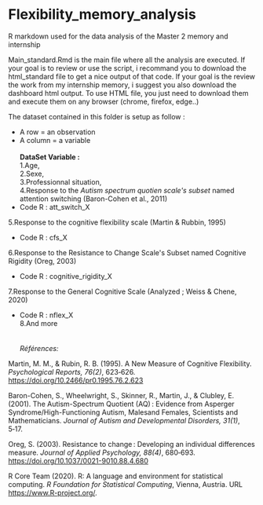 # Flexibility_memory_analysis
R markdown used for the data analysis of the Master 2 memory and internship

Main_standard.Rmd is the main file where all the analysis are executed. If your goal is to review or use the script, i recommand you to download the html_standard file to get a nice output of that code. 
If your goal is the review the work from my internship memory, i suggest you also download the dashboard html output. 
To use HTML file, you just need to download them and execute them on any browser (chrome, firefox, edge..)

The dataset contained in this folder is setup as follow : 
* A row = an observation
* A column = a variable
\
\
**DataSet Variable :**\
1.Age,\
2.Sexe,\
3.Professionnal situation,\
4.Response to the *Autism spectrum quotien scale's subset* named attention switching (Baron-Cohen et al., 2011)
* Code R : att_switch_X

5.Response to the cognitive flexibility scale (Martin & Rubbin, 1995)
* Code R : cfs_X

6.Response to the Resistance to Change Scale's Subset named Cognitive Rigidity (Oreg, 2003)
* Code R : cognitive_rigidity_X

7.Response to the General Cognitive Scale (Analyzed ; Weiss & Chene, 2020)
* Code R : nflex_X
\
8.And more
\
\
\
*Références:*

Martin, M. M., & Rubin, R. B. (1995). A New Measure of Cognitive Flexibility. 
    *Psychological Reports, 76(2)*, 623‑626. https://doi.org/10.2466/pr0.1995.76.2.623

Baron-Cohen, S., Wheelwright, S., Skinner, R., Martin, J., & Clubley, E. (2001). The Autism-Spectrum Quotient (AQ) : 
    Evidence from Asperger Syndrome/High-Functioning Autism, Malesand Females, Scientists and Mathematicians. 
    *Journal of Autism and Developmental Disorders, 31(1)*, 5‑17.

Oreg, S. (2003). Resistance to change : Developing an individual differences measure. 
    *Journal of Applied Psychology, 88(4)*, 680‑693. https://doi.org/10.1037/0021-9010.88.4.680

R Core Team (2020). R: A language and environment for statistical computing. *R Foundation for Statistical Computing*,
     Vienna, Austria. URL https://www.R-project.org/.
